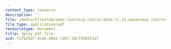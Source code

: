 ```yaml
---
content_type: resource
description: ''
file: /media/https%3A/open-learning-course-data-rc.s3.amazonaws.com/res-10-001-making-science-and-engineering-pictures-a-practical-guide-to-presenting-your-work-spring-2016/f1fb25974cabd6d1cd6f3dc793b5f2a7_sKYY6o71iNM.pdf
file_type: application/pdf
resourcetype: Document
title: 3play pdf file
uid: f1fb2597-4cab-d6d1-cd6f-3dc793b5f2a7
---
```

